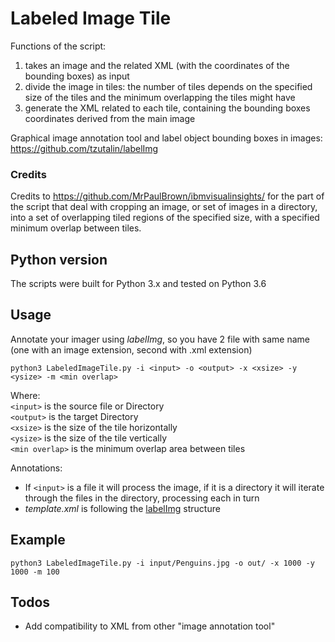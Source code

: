# Labeled Image Tile

Functions of the script:
1. takes an image and the related XML (with the coordinates of the bounding boxes) as input
2. divide the image in tiles: 
 the number of tiles depends on the specified size of the tiles and the minimum overlapping the tiles might have
3. generate the XML related to each tile,
containing the bounding boxes coordinates derived from the main image

Graphical image annotation tool and label object bounding boxes in images: https://github.com/tzutalin/labelImg

[//]: # (for each tile, 
derive the subset of bounding boxes which have non empty intersection.
un xml ogni tail
)

### Credits
Credits to 
https://github.com/MrPaulBrown/ibmvisualinsights/ 
for the part of the script that deal with cropping an image, 
or set of images in a directory, 
into a set of overlapping tiled regions of the specified size, with a specified minimum overlap between tiles.


## Python version
The scripts were built for Python 3.x and tested on Python 3.6

## Usage

Annotate your imager using *labelImg*, so you have 2 file with same name 
(one with an image extension, second with .xml extension)

`python3 LabeledImageTile.py -i <input> -o <output> -x <xsize> -y <ysize> -m <min overlap>`  

Where:  
`<input>` is the source file or Directory  
`<output>` is the target Directory  
`<xsize>` is the size of the tile horizontally  
`<ysize>` is the size of the tile vertically  
`<min overlap>` is the minimum overlap area between tiles  

Annotations:
- If `<input>` is a file it will process the image, 
if it is a directory it will iterate through the files in the directory, processing each in turn
- *template.xml* is following the [labelImg](https://github.com/tzutalin/labelImg) structure 

## Example
`python3 LabeledImageTile.py -i input/Penguins.jpg -o out/ -x 1000 -y 1000 -m 100`  

## Todos

 - Add compatibility to XML from other "image annotation tool"